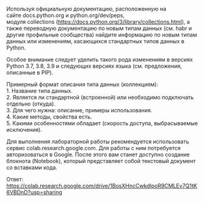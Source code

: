 Используя официальную документацию, расположенную на сайте docs.python.org и python.org/dev/peps, 
модуля collections (https://docs.python.org/3/library/collections.html), а также переводную документацию по 
новым типам данных (см. habr и другие профильные сообщества) найдите информацию по новым типам данных или изменениям, 
касающихся стандартных типов данных в Python.  

Особое внимание следует уделить такого рода изменениям в версиях Python 3.7, 3.8, 3.9 и следующих версиях языка (см. предложения, описанные в PIP).

Примерный формат описания типа данных (коллекциям):   
     1. Название типа данных.   
     2. Является ли стандартной (встроенной) или необходимо подключать отдельно (откуда).  
     3. Для чего нужна: описание, примеры использования.   
     4. Какие методы, свойства есть.   
     5. Какими особенностями обладает (скорость доступа, выбрасываемые исключения).  
     
Для выполнения лабораторной работы рекомендуется использовать сервис colab.research.google.com. 
Для работы с ним потребуется авторизоваться в Google. После этого вам станет доступно создание блокнота (Notebook), 
который представляет собой текстовый документ со вставками кода.  

Ответ: https://colab.research.google.com/drive/1BosXHncCwkdlpoR9CMLEv7Q1tK6VBDnD?usp=sharing
